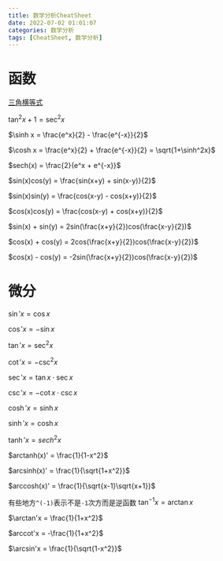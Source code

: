 ```yaml
---
title: 数学分析CheatSheet
date: 2022-07-02 01:01:07
categories: 数学分析
tags: [CheatSheet, 数学分析]
---
```


# 函数

[三角横等式](https://zh.wikipedia.org/wiki/%E4%B8%89%E8%A7%92%E6%81%92%E7%AD%89%E5%BC%8F)

$\tan^2x+1=\sec^2x$

$\sinh x = \frac{e^x}{2} - \frac{e^{-x}}{2}$

$\cosh x = \frac{e^x}{2} + \frac{e^{-x}}{2} = \sqrt{1+\sinh^2x}$

$sech(x) = \frac{2}{e^x + e^{-x}}$

$sin(x)cos(y) = \frac{sin(x+y) + sin(x-y)}{2}$

$sin(x)sin(y) = \frac{cos(x-y) - cos(x+y)}{2}$

$cos(x)cos(y) = \frac{cos(x-y) + cos(x+y)}{2}$

$sin(x) + sin(y) = 2sin(\frac{x+y}{2})cos(\frac{x-y}{2})$

$cos(x) + cos(y) = 2cos(\frac{x+y}{2})cos(\frac{x-y}{2})$

$cos(x) - cos(y) = -2sin(\frac{x+y}{2})cos(\frac{x-y}{2})$

# 微分

$\sin'x = \cos x$

$\cos'x = - \sin x$

$\tan'x = \sec^2x$

$\cot'x = - \csc^2x$

$\sec'x = \tan x \cdot \sec x$

$\csc'x = - \cot x \cdot \csc x$

$\cosh' x = \sinh x$

$\sinh' x = \cosh x$

$\tanh' x = sech^2 x$

$arctanh(x)' = \frac{1}{1-x^2}$

$arcsinh(x)' = \frac{1}{\sqrt{1+x^2}}$

$arccosh(x)' = \frac{1}{\sqrt{x-1}\sqrt{x+1}}$

有些地方`^(-1)`表示不是`-1`次方而是逆函数 $\tan^{-1} x = \arctan x$

$\arctan'x = \frac{1}{1+x^2}$

$arccot'x = -\frac{1}{1+x^2}$

$\arcsin'x = \frac{1}{\sqrt{1-x^2}}$

